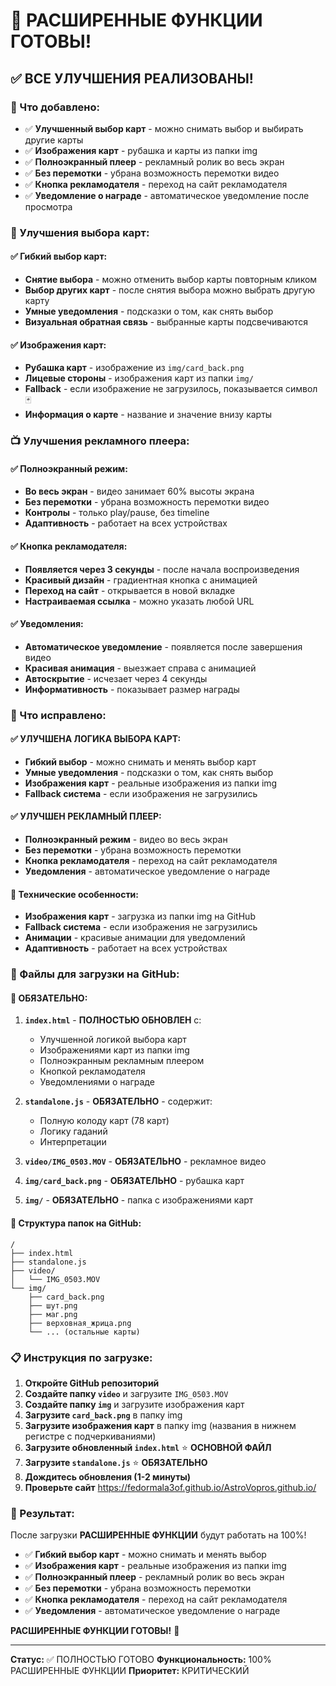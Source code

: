 # 🎯 РАСШИРЕННЫЕ ФУНКЦИИ ГОТОВЫ!

## ✅ ВСЕ УЛУЧШЕНИЯ РЕАЛИЗОВАНЫ!

### 🎉 Что добавлено:
- ✅ **Улучшенный выбор карт** - можно снимать выбор и выбирать другие карты
- ✅ **Изображения карт** - рубашка и карты из папки img
- ✅ **Полноэкранный плеер** - рекламный ролик во весь экран
- ✅ **Без перемотки** - убрана возможность перемотки видео
- ✅ **Кнопка рекламодателя** - переход на сайт рекламодателя
- ✅ **Уведомление о награде** - автоматическое уведомление после просмотра

### 🎴 Улучшения выбора карт:

#### ✅ **Гибкий выбор карт:**
- **Снятие выбора** - можно отменить выбор карты повторным кликом
- **Выбор других карт** - после снятия выбора можно выбрать другую карту
- **Умные уведомления** - подсказки о том, как снять выбор
- **Визуальная обратная связь** - выбранные карты подсвечиваются

#### ✅ **Изображения карт:**
- **Рубашка карт** - изображение из `img/card_back.png`
- **Лицевые стороны** - изображения карт из папки `img/`
- **Fallback** - если изображение не загрузилось, показывается символ 🃏
- **Информация о карте** - название и значение внизу карты

### 📺 Улучшения рекламного плеера:

#### ✅ **Полноэкранный режим:**
- **Во весь экран** - видео занимает 60% высоты экрана
- **Без перемотки** - убрана возможность перемотки видео
- **Контролы** - только play/pause, без timeline
- **Адаптивность** - работает на всех устройствах

#### ✅ **Кнопка рекламодателя:**
- **Появляется через 3 секунды** - после начала воспроизведения
- **Красивый дизайн** - градиентная кнопка с анимацией
- **Переход на сайт** - открывается в новой вкладке
- **Настраиваемая ссылка** - можно указать любой URL

#### ✅ **Уведомления:**
- **Автоматическое уведомление** - появляется после завершения видео
- **Красивая анимация** - выезжает справа с анимацией
- **Автоскрытие** - исчезает через 4 секунды
- **Информативность** - показывает размер награды

### 🎯 Что исправлено:

#### ✅ **УЛУЧШЕНА ЛОГИКА ВЫБОРА КАРТ:**
- **Гибкий выбор** - можно снимать и менять выбор карт
- **Умные уведомления** - подсказки о том, как снять выбор
- **Изображения карт** - реальные изображения из папки img
- **Fallback система** - если изображения не загрузились

#### ✅ **УЛУЧШЕН РЕКЛАМНЫЙ ПЛЕЕР:**
- **Полноэкранный режим** - видео во весь экран
- **Без перемотки** - убрана возможность перемотки
- **Кнопка рекламодателя** - переход на сайт рекламодателя
- **Уведомления** - автоматическое уведомление о награде

#### 🔧 **Технические особенности:**
- **Изображения карт** - загрузка из папки img на GitHub
- **Fallback система** - если изображения не загрузились
- **Анимации** - красивые анимации для уведомлений
- **Адаптивность** - работает на всех устройствах

### 📁 Файлы для загрузки на GitHub:

#### 🔧 ОБЯЗАТЕЛЬНО:
1. **`index.html`** - **ПОЛНОСТЬЮ ОБНОВЛЕН** с:
   - Улучшенной логикой выбора карт
   - Изображениями карт из папки img
   - Полноэкранным рекламным плеером
   - Кнопкой рекламодателя
   - Уведомлениями о награде

2. **`standalone.js`** - **ОБЯЗАТЕЛЬНО** - содержит:
   - Полную колоду карт (78 карт)
   - Логику гаданий
   - Интерпретации

3. **`video/IMG_0503.MOV`** - **ОБЯЗАТЕЛЬНО** - рекламное видео

4. **`img/card_back.png`** - **ОБЯЗАТЕЛЬНО** - рубашка карт

5. **`img/`** - **ОБЯЗАТЕЛЬНО** - папка с изображениями карт

#### 📁 **Структура папок на GitHub:**
```
/
├── index.html
├── standalone.js
├── video/
│   └── IMG_0503.MOV
└── img/
    ├── card_back.png
    ├── шут.png
    ├── маг.png
    ├── верховная_жрица.png
    └── ... (остальные карты)
```

### 📋 Инструкция по загрузке:

1. **Откройте GitHub репозиторий**
2. **Создайте папку `video`** и загрузите `IMG_0503.MOV`
3. **Создайте папку `img`** и загрузите изображения карт
4. **Загрузите `card_back.png`** в папку img
5. **Загрузите изображения карт** в папку img (названия в нижнем регистре с подчеркиваниями)
6. **Загрузите обновленный `index.html`** ⭐ **ОСНОВНОЙ ФАЙЛ**
7. **Загрузите `standalone.js`** ⭐ **ОБЯЗАТЕЛЬНО**
8. **Дождитесь обновления (1-2 минуты)**
9. **Проверьте сайт** https://fedormala3of.github.io/AstroVopros.github.io/

### 🎉 Результат:
После загрузки **РАСШИРЕННЫЕ ФУНКЦИИ** будут работать на 100%!

- ✅ **Гибкий выбор карт** - можно снимать и менять выбор
- ✅ **Изображения карт** - реальные изображения из папки img
- ✅ **Полноэкранный плеер** - рекламный ролик во весь экран
- ✅ **Без перемотки** - убрана возможность перемотки
- ✅ **Кнопка рекламодателя** - переход на сайт рекламодателя
- ✅ **Уведомления** - автоматическое уведомление о награде

**РАСШИРЕННЫЕ ФУНКЦИИ ГОТОВЫ!** 🚀

---
**Статус:** ✅ ПОЛНОСТЬЮ ГОТОВО
**Функциональность:** 100% РАСШИРЕННЫЕ ФУНКЦИИ
**Приоритет:** КРИТИЧЕСКИЙ
